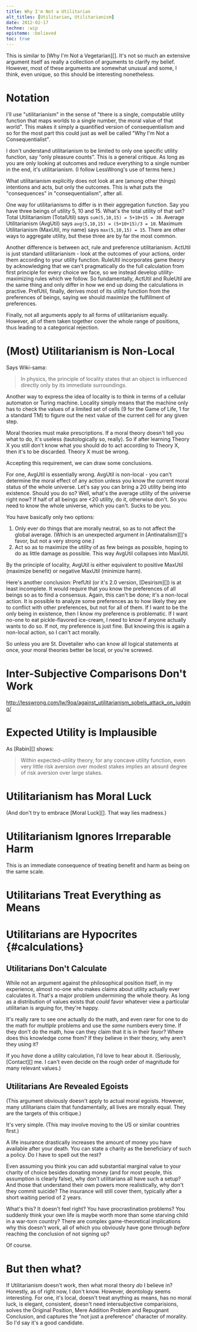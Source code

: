 ```yaml
---
title: Why I'm Not a Utilitarian
alt_titles: [Utilitarian, Utilitarianism]
date: 2012-02-17
techne: :wip
episteme: :believed
toc: true
---
```


This is similar to [Why I'm Not a Vegetarian][]. It's not so much an extensive argument itself as really a collection of arguments to clarify my belief. However, most of these arguments are somewhat unusual and some, I think, even unique, so this should be interesting nonetheless. 

# Notation

I'll use "utilitarianism" in the sense of "there is a single, computable utility function that maps worlds to a single number, the moral value of that world". This makes it simply a quantified version of consequentialism and so for the most part this could just as well be called "Why I'm Not a Consequentialist".

I don't understand utilitarianism to be limited to only one specific utility function, say "only pleasure counts". This is a general critique. As long as you are only looking at outcomes and reduce everything to a single number in the end, it's utilitarianism. (I follow LessWrong's use of terms here.)

What utilitarianism explicitly does not look at are (among other things) intentions and acts, but only the outcomes. This is what puts the "consequences" in "consequentialism", after all.

One way for utilitarianisms to differ is in their aggregation function. Say you have three beings of utility 5, 10 and 15. What's the total utility of that set? Total Utilitarianism (TotalUtil) says `sum(5,10,15) = 5+10+15 = 30`. Average Utilitarianism (AvgUtil) says `avg(5,10,15) = (5+10+15)/3 = 10`. Maximum Utilitarianism (MaxUtil, my name) says `max(5,10,15) = 15`. There are other ways to aggregate utility, but these three are by far the most common.

Another difference is between act, rule and preference utilitarianism. ActUtil is just standard utilitarianism - look at the outcomes of your actions, order them according to your utility function. RuleUtil incorporates game theory by acknowledging that we can't pragmatically do the full calculation from first principle for every choice we face, so we instead develop utility-maximizing rules which we follow. So fundamentally, ActUtil and RuleUtil are the same thing and only differ in how we end up doing the calculations in practive. PrefUtil, finally, derives most of its utility function from the preferences of beings, saying we should maximize the fulfillment of preferences.

Finally, not all arguments apply to all forms of utilitarianism equally. However, all of them taken together cover the whole range of positions, thus leading to a categorical rejection.

# (Most) Utilitarianism is Non-Local

Says Wiki-sama:

> In physics, the principle of locality states that an object is influenced directly only by its immediate surroundings.

Another way to express the idea of locality is to think in terms of a cellular automaton or Turing machine. Locality simply means that the machine only has to check the values of a limited set of cells (9 for the Game of Life, 1 for a standard TM) to figure out the next value of the current cell for any given step.

Moral theories must make prescriptions. If a moral theory doesn't tell you what to do, it's useless (tautologically so, really). So if after learning Theory X you still don't know what you should do to act according to Theory X, then it's to be discarded. Theory X must be wrong.

Accepting this requirement, we can draw some conclusions. 

For one, AvgUtil is essentially wrong. AvgUtil is non-local - you can't determine the moral effect of any action unless you know the current moral status of the whole universe. Let's say you can bring a 20 utility being into existence. Should you do so? Well, what's the average utility of the universe right now? If half of all beings are <20 utility, do it, otherwise don't. So you need to know the whole universe, which you can't. Sucks to be you. 

You have basically only two options:

1. Only ever do things that are morally neutral, so as to not affect the global average. (Which is an unexpected argument in [Antinatalism][]'s favor, but not a very strong one.)
2. Act so as to maximize the utility of as few beings as possible, hoping to do as little damage as possible. This way AvgUtil collapses into MaxUtil.

By the principle of locality, AvgUtil is either equivalent to positive MaxUtil (maximize benefit) or negative MaxUtil (minimize harm).

Here's another conclusion: PrefUtil (or it's 2.0 version, [Desirism][]) is at least incomplete. It would require that you know the preferences of all beings so as to find a consensus. Again, this can't be done; it's a non-local action. It is possible to analyze some preferences as to how likely they are to conflict with other preferences, but not for all of them. If I want to be the only being in existence, then I know my preference is problematic. If I want no-one to eat pickle-flavored ice-cream, I need to know if anyone actually wants to do so. If not, my preference is just fine. But knowing this is again a non-local action, so I can't act morally.

So unless you are St. Dovetailer who can know all logical statements at once, your moral theories better be local, or you're screwed.

# Inter-Subjective Comparisons Don't Work

http://lesswrong.com/lw/9oa/against_utilitarianism_sobels_attack_on_judging/

# Expected Utility is Implausible

As [Rabin][] shows:

> Within expected-utility theory, for any concave utility function, even very little risk aversion over modest stakes implies an absurd degree of risk aversion over large stakes.


# Utilitarianism has Moral Luck

(And don't try to embrace [Moral Luck][]. That way lies madness.)

# Utilitarianism Ignores Irreparable Harm

This is an immediate consequence of treating benefit and harm as being on the same scale.

# Utilitarians Treat Everything as Means

# Utilitarians are Hypocrites {#calculations}

## Utilitarians Don't Calculate

While not an argument against the philosophical position itself, in my experience, almost no-one who makes claims about utility actually ever calculates it. That's a major problem undermining the whole theory. As long as a distribution of values exists that *could* favor whatever view a particular utilitarian is arguing for, they're happy.

It's really rare to see one actually do the math, and even rarer for one to do the math for *multiple* problems and use the *same* numbers every time. If they don't do the math, how can they claim that it is in their favor? Where does this knowledge come from? If they believe in their theory, why aren't they using it?

If you *have* done a utility calculation, I'd love to hear about it. (Seriously, [Contact][] me. I can't even decide on the rough order of magnitude for many relevant values.) 

## Utilitarians Are Revealed Egoists

(This argument obviously doesn't apply to actual moral egoists. However, many utilitarians claim that fundamentally, all lives are morally equal. They are the targets of this critique.)

It's very simple. (This may involve moving to the US or similar countries first.)

A life insurance drastically increases the amount of money you have available after your death. You can state a charity as the beneficiary of such a policy. Do I have to spell out the rest?

Even assuming you think you can add substantial marginal value to your charity of choice besides donating money (and for most people, this assumption is clearly false), why don't utilitarians all have such a setup? And those that understand their own powers more realistically, why don't they commit suicide? The insurance will still cover them, typically after a short waiting period of 2 years.

What's this? It doesn't feel right? You have procrastination problems? You suddenly think your own life is maybe worth more than some starving child in a war-torn country? There are complex game-theoretical implications why this doesn't work, all of which you obviously have gone through *before* reaching the conclusion of not signing up?

Of course.

# But then what?

If Utilitarianism doesn't work, then what moral theory *do* I believe in? Honestly, as of right now, I don't know. However, deontology seems interesting. For one, it's local, doesn't treat anything as means, has no moral luck, is elegant, consistent, doesn't need intersubjective comparisions, solves the Original Position, Mere Addition Problem and Repugnant Conclusion, and captures the "not just a preference" character of morality. So I'd say it's a good candidate.






